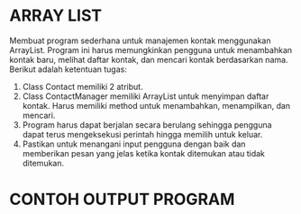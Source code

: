 # ARRAY LIST
Membuat program sederhana untuk manajemen kontak menggunakan ArrayList. Program ini harus 
memungkinkan pengguna untuk menambahkan kontak baru, melihat daftar kontak, dan mencari kontak 
berdasarkan nama. Berikut adalah ketentuan tugas:
1. Class Contact memiliki 2 atribut.
2. Class ContactManager memiliki ArrayList untuk menyimpan daftar kontak. Harus memiliki method 
untuk menambahkan, menampilkan, dan mencari.
3. Program harus dapat berjalan secara berulang sehingga pengguna dapat terus mengeksekusi 
perintah hingga memilih untuk keluar.
4. Pastikan untuk menangani input pengguna dengan baik dan memberikan pesan yang jelas ketika 
kontak ditemukan atau tidak ditemukan.

# CONTOH OUTPUT PROGRAM
